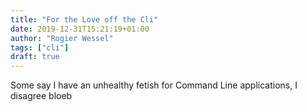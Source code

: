 ```yaml
---
title: "For the Love off the Cli"
date: 2019-12-31T15:21:19+01:00
author: "Rogier Wessel"
tags: ["cli"]
draft: true
---
```

Some say I have an unhealthy fetish for Command Line applications,
I disagree
bloeb

